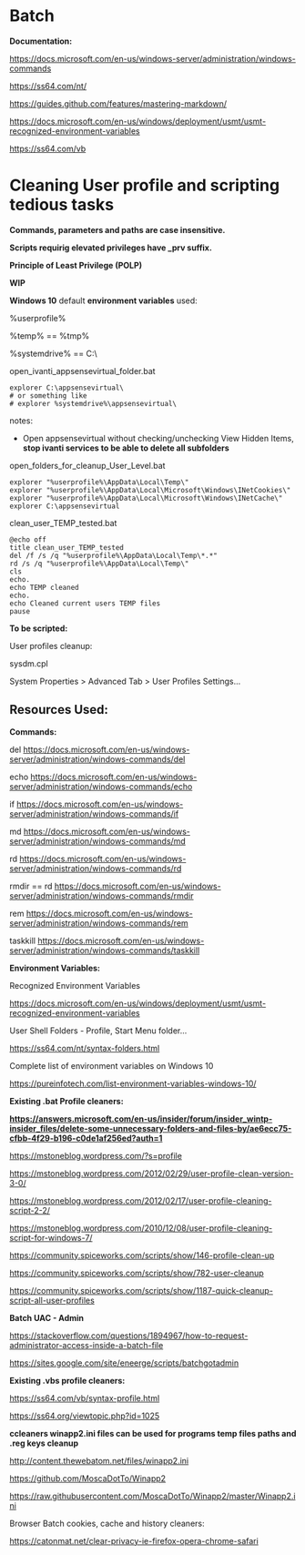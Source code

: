 # Batch 

**Documentation:**

https://docs.microsoft.com/en-us/windows-server/administration/windows-commands

https://ss64.com/nt/

https://guides.github.com/features/mastering-markdown/

https://docs.microsoft.com/en-us/windows/deployment/usmt/usmt-recognized-environment-variables

https://ss64.com/vb

# Cleaning User profile and scripting tedious tasks

**Commands, parameters and paths are case insensitive.**

**Scripts requirig elevated privileges have _prv suffix.**

**Principle of Least Privilege (POLP)**

**WIP**

**Windows 10** default **environment variables** used:

%userprofile%

%temp% ==  %tmp%

%systemdrive% == C:\



open_ivanti_appsensevirtual_folder.bat
```batch
explorer C:\appsensevirtual\
# or something like
# explorer %systemdrive%\appsensevirtual\
```
notes:
* Open appsensevirtual without checking/unchecking
View Hidden Items, **stop ivanti services to be able to delete all subfolders**

open_folders_for_cleanup_User_Level.bat
```batch
explorer "%userprofile%\AppData\Local\Temp\"
explorer "%userprofile%\AppData\Local\Microsoft\Windows\INetCookies\"
explorer "%userprofile%\AppData\Local\Microsoft\Windows\INetCache\"
explorer C:\appsensevirtual
```
clean_user_TEMP_tested.bat
```batch
@echo off
title clean_user_TEMP_tested
del /f /s /q "%userprofile%\AppData\Local\Temp\*.*"
rd /s /q "%userprofile%\AppData\Local\Temp\"
cls
echo.
echo TEMP cleaned
echo.
echo Cleaned current users TEMP files
pause
```
**To be scripted:**

User profiles cleanup:

sysdm.cpl

System Properties > Advanced Tab > User Profiles Settings...

## Resources Used:

**Commands:**

del
https://docs.microsoft.com/en-us/windows-server/administration/windows-commands/del

echo
https://docs.microsoft.com/en-us/windows-server/administration/windows-commands/echo

if
https://docs.microsoft.com/en-us/windows-server/administration/windows-commands/if

md
https://docs.microsoft.com/en-us/windows-server/administration/windows-commands/md

rd
https://docs.microsoft.com/en-us/windows-server/administration/windows-commands/rd

rmdir == rd
https://docs.microsoft.com/en-us/windows-server/administration/windows-commands/rmdir

rem
https://docs.microsoft.com/en-us/windows-server/administration/windows-commands/rem

taskkill
https://docs.microsoft.com/en-us/windows-server/administration/windows-commands/taskkill

**Environment Variables:**

Recognized Environment Variables

https://docs.microsoft.com/en-us/windows/deployment/usmt/usmt-recognized-environment-variables

User Shell Folders - Profile, Start Menu folder... 

https://ss64.com/nt/syntax-folders.html

Complete list of environment variables on Windows 10

https://pureinfotech.com/list-environment-variables-windows-10/

**Existing .bat Profile cleaners:**

**https://answers.microsoft.com/en-us/insider/forum/insider_wintp-insider_files/delete-some-unnecessary-folders-and-files-by/ae6ecc75-cfbb-4f29-b196-c0de1af256ed?auth=1**

https://mstoneblog.wordpress.com/?s=profile

https://mstoneblog.wordpress.com/2012/02/29/user-profile-clean-version-3-0/

https://mstoneblog.wordpress.com/2012/02/17/user-profile-cleaning-script-2-2/

https://mstoneblog.wordpress.com/2010/12/08/user-profile-cleaning-script-for-windows-7/

https://community.spiceworks.com/scripts/show/146-profile-clean-up

https://community.spiceworks.com/scripts/show/782-user-cleanup

https://community.spiceworks.com/scripts/show/1187-quick-cleanup-script-all-user-profiles

**Batch UAC - Admin**

https://stackoverflow.com/questions/1894967/how-to-request-administrator-access-inside-a-batch-file

https://sites.google.com/site/eneerge/scripts/batchgotadmin

**Existing .vbs profile cleaners:**

https://ss64.com/vb/syntax-profile.html

https://ss64.org/viewtopic.php?id=1025

**ccleaners winapp2.ini files can be used for programs temp files paths and .reg keys cleanup**

http://content.thewebatom.net/files/winapp2.ini

https://github.com/MoscaDotTo/Winapp2

https://raw.githubusercontent.com/MoscaDotTo/Winapp2/master/Winapp2.ini

Browser Batch cookies, cache and history cleaners:

https://catonmat.net/clear-privacy-ie-firefox-opera-chrome-safari
